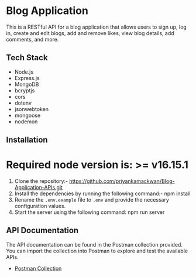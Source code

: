 # Blog Application
This is a RESTful API for a blog application that allows users to sign up, log in, create and edit blogs, add and remove likes, view blog details, add comments, and more.
## Tech Stack
- Node.js
- Express.js
- MongoDB
- bcryptjs
- cors
- dotenv
- jsonwebtoken
- mongoose
- nodemon
## Installation
# Required node version is: >= v16.15.1
1. Clone the repository:- https://github.com/priyankamackwan/Blog-Application-APIs.git
2. Install the dependencies by running the following command:- npm install
3. Rename the `.env.example` file to `.env` and provide the necessary configuration values.
4. Start the server using the following command: npm run server
## API Documentation
The API documentation can be found in the Postman collection provided. You can import the collection into Postman to explore and test the available APIs.
- [Postman Collection](https://api.postman.com/collections/8048061-7dc31f8f-368f-4755-8f52-98a2687d3f73?access_key=PMAT-01H3MJ4RB4DQ4SVYJNRA45P4FF)
